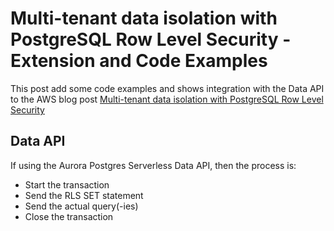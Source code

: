 # Multi-tenant data isolation with PostgreSQL Row Level Security - Extension and Code Examples

This post add some code examples and shows integration with the Data API to the AWS blog post [Multi-tenant data isolation with PostgreSQL Row Level Security](https://aws.amazon.com/blogs/database/multi-tenant-data-isolation-with-postgresql-row-level-security/)

## Data API

If using the Aurora Postgres Serverless Data API, then the process is:

* Start the transaction
* Send the RLS SET statement
* Send the actual query(-ies)
* Close the transaction


